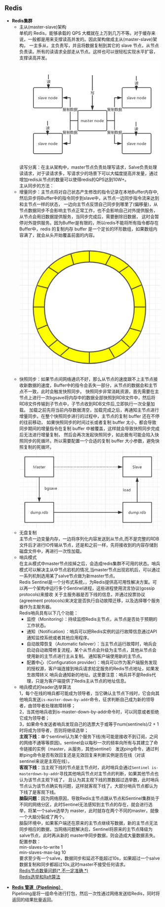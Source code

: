 ## Redis

* **Redis集群**   
    * 主从(master-slave)架构   
    单机的 Redis，能够承载的 QPS 大概就在上万到几万不等。对于缓存来说，一般都是用来支撑读高并发的。因此架构做成主从(master-slave)架构，
    一主多从，主负责写，并且将数据复制到其它的 slave 节点，从节点负责读。所有的读请求全部走从节点。这样也可以很轻松实现水平扩容，支撑读高并发。   
    ![avatar](https://github.com/NPFDamon/Study/blob/main/src/main/resources/redis/redis-master-slave.png)     
    读写分离：在主从架构中，master节点负责处理写请求，Salve负责处理读请求，对于读请求多，写请求少的场景下可以大幅度提高并发量，通过增加redis从节点的数量可以使得redis的QPS达到10W+。   
    主从同步的方法：   
    + 增量同步：主节点将对自己状态产生修改的指令记录在本地Buffer内存中,然后异步将Buffer中的指令同步到slave中，从节点一边同步指令流来达到和主节点一样的状态，
        一边向主节点反馈自己同步到哪里了(偏移量)，从节点数据同步不会影响主节点正常工作，也不会影响自己对外提供服务，从节点会用旧数据提供服务，当同步完成后，需要删除旧数据，
        这时会暂停对外提供服务。因为Buffer是有限的，所以redis不能将所有指令都存在Buffer中，redis 的复制内存 buffer 是一个定长的环形数组，如果数组内容满了，就会从头开始覆盖前面的内容。    
        ![avatar](https://github.com/NPFDamon/Study/blob/main/src/main/resources/redis/ring.png)     
    + 快照同步：如果节点间网络通讯不好，那么从节点的速度跟不上主节点接收新数据的速度，Buffer中的指令会丢失一部分，从节点的数据会和主节点不一致，此时会触发快照同步。
        快照同步非常消耗资源，首先需要在主节点上进行一次bgsave将内存中的数据全部快照到RDB文件中，然后将RDB文件传输到子节点中，子节点收到RDB文件后,立即执行一次全量加载。
        加载之前先将当前内存数据清空，加载完成之后，再通知主节点进行增量同步。在整个快照同步进行的过程中，主节点的复制 buffer 还在不停的往前移动，
        如果快照同步的时间过长或者复制 buffer 太小，都会导致同步期间的增量指令在复制 buffer 中被覆盖，这样就会导致快照同步完成后无法进行增量复制，
        然后会再次发起快照同步，如此极有可能会陷入快照同步的死循环。所以需要配置一个合适的复制 buffer 大小参数，避免快照复制的死循环。     
        ![avatar](https://github.com/NPFDamon/Study/blob/main/src/main/resources/redis/rdb.png)    
    + 无盘复制   
        主节点一边变量内存，一边将序列化内容发送到从节点,而不是完整的RDB文件后才进行IO传输从节点，还是和之前一样，先将接收到的内容存储到磁盘文件中，再进行一次性加载。   
    * 哨兵模式    
    在主从模式中master节点挂掉之后，会造成redis集群不可用的状态。哨兵模式可以解决主从中节点宕机的情况,当master节点出现宕机后，可以通过一系列机制选用某了salve节点做为新master节点。   
    Redis Sentinel是一个分布式系统，，为Redis提供高可用性解决方案。可以再一个架构中运行多个Sentinel进程，这些进程使用流言协议(gossip protocols)来接收
    关于主服务器是否下线的信息，并通过投票协议(agreement protocols)来决定是否执行自动故障迁移，以及选择哪个服务器作为主服务器。   
    Redis哨兵具有以下几个功能：
        + 监控（Monitoring）：持续监控Redis主节点，从节点是否处于预期的工作状态。   
        + 通知（Notification）：哨兵可以把Redis实例的运行故障信息通过API通知监控系统或者其他应用程序。   
        + 自动故障恢复（Automatic failover）：当主节点运行故障时，哨兵会启动自动故障修复流程，某个从节点会升级为主节点，其他从节点会使用新的主节点进行主从复制。
            通知客户端使用新的主节点。    
        + 配置中心（Configuration provider）：哨兵可以作为客户端服务发现的授权源，客户端连接到哨兵请求给定服务的Redis节点地址，如果发生故障转义
            哨兵会通知新的地址。这里要注意：哨兵并不是Redis代理，只是为客户端提供了Redis主从节点的地址信息。   
    + 哨兵模式的leader选举算法   
        1，每个在线的哨兵都可能成为领导者，当它确认主节点下线时，它会向其他哨兵发送`is-master-down-by-addr`命令，征求判断自己成为新的领导者，由领导者处理故障转移；   
        2，当其他哨兵收到is-master-down-by-addr命令时，可以同意或者拒绝它成为领导者；    
        3，如果命令发送者哨兵发现自己的选票大于或等于num(sentinels)/2 + 1时将成为领导者，否则将继续选举；     
    **主观下线**：单个sentinel认为某个服务下线(有可能是接收不到订阅，之间的网络不通等等原因)。sentinel会以每秒一次的频率向所有与其建立了命令链接的实例（master，从服务，其他sentinel）
    发送ping命令，通过判断ping命令是否有效回复还是无效回复来判断实例是否在线（对该sentinel来说是主观在线）。   
    **客观下线**：当主观下线的节点是主节点时，此时哨兵会通过`Sentinel is-masterdown-by-addr`寻找其他哨兵节点对主节点的判断，如果其他节点也认为该节点主观下线了，
    且认为其主观下线的票数超过选举数，此时哨兵节点认为该节点确实有问题，这样就客观下线了。大部分哨兵节点都认为下线了是客观下线。   
    **脑裂问题**：因为网络原因，导致Redis主节点跟从节点和Sentinel集群处于不同的网络分区，此时Sentinel无法感知到主节点的存在，就会进行选举，将某一个salve选举为
    master，此时就存在两个不同的master，就像一个大脑分裂成了两个。   
    脑裂环境中，如果客户端还在原来的主节点继续写数据，新的主节点无法同步相应的数据，当网络问题解决后，Sentinel将原来的主节点降级为salve节点，此时再从新的
    master中同步数据，则会造成大量数据丢失。   
    配置参数：   
    min-slaves-to-write 1   
    min-slaves-max-lag 10   
    要求至少有一个salve，数据同步和延迟不能超过10s，如果超过一个salve数据复制和同步都超过10s,这时master不接受任何请求。   
    [Redis节点数量问题(* 不一定准确 *)](https://cloud.tencent.com/developer/article/1535967)     
    [Redis选举和Raft算法](https://www.cnblogs.com/myd620/p/7811156.html)   
+ [**Redis 管道（Pipelining）**](https://www.huaweicloud.com/articles/70e7811129c8f1061e64862a8d3f6e79.html)     
    Pipelining是将一组命令进行打包，然后一次性通过网络发送给Redis，同时将返回的结果批量返回。   